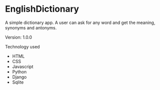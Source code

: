 # EnglishDictionary

A simple dictionary app. A user can ask for any word and get the meaning, synonyms and antonyms.

Version: 1.0.0

Technology used
* HTML
* CSS
* Javascript
* Python
* Django
* Sqlite